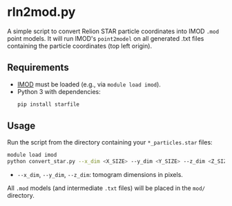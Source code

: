 # rln2mod.py

A simple script to convert Relion STAR particle coordinates into IMOD `.mod` point models. It will run IMOD's `point2model` on all generated .txt files containing the particle coordinates (top left origin).

## Requirements

- [IMOD](https://bio3d.colorado.edu/imod/) must be loaded (e.g., via `module load imod`).
- Python 3 with dependencies:
  ```bash
  pip install starfile
  ```

## Usage

Run the script from the directory containing your `*_particles.star` files:

```bash
module load imod
python convert_star.py --x_dim <X_SIZE> --y_dim <Y_SIZE> --z_dim <Z_SIZE>
```

- `--x_dim`, `--y_dim`, `--z_dim`: tomogram dimensions in pixels.

All `.mod` models (and intermediate `.txt` files) will be placed in the `mod/` directory.


